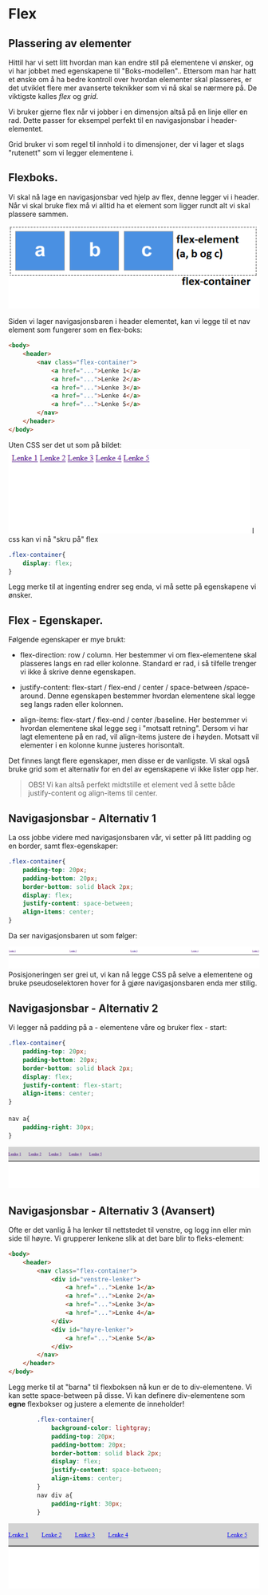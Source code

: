 # Flex

## Plassering av elementer
Hittil har vi sett litt hvordan man kan endre stil på elementene vi ønsker, og vi har jobbet med egenskapene til "Boks-modellen".. Ettersom man har hatt et ønske om å ha bedre kontroll over hvordan elementer skal plasseres, er det utviklet flere mer avanserte teknikker som vi nå skal se nærmere på. De viktigste kalles *flex* og *grid*.

Vi bruker gjerne flex når vi jobber i en dimensjon altså på en linje eller en rad. Dette passer for eksempel perfekt til en navigasjonsbar i header-elementet. 

<bilde>

Grid bruker vi som regel til innhold i to dimensjoner, der vi lager et slags "rutenett" som vi legger elementene i.

<bilde>

## Flexboks.
Vi skal nå lage en navigasjonsbar ved hjelp av flex, denne legger vi i header. Når vi skal bruke flex må vi alltid ha et element som ligger rundt alt vi skal plassere sammen.

![alt text](./flexboks.png)

Siden vi lager navigasjonsbaren i header elementet, kan vi legge til et nav element som fungerer som en flex-boks:

```HTML
<body>
    <header>
        <nav class="flex-container">
            <a href="...">Lenke 1</a>
            <a href="...">Lenke 2</a>
            <a href="...">Lenke 3</a>
            <a href="...">Lenke 4</a>
            <a href="...">Lenke 5</a>
        </nav>
    </header>
</body>
```
Uten CSS ser det ut som på bildet:
![alt text](./navbar1.png)
I css kan vi nå "skru på" flex

```CSS
.flex-container{
    display: flex;
}
```

Legg merke til at ingenting endrer seg enda, vi må sette på egenskapene vi ønsker.

## Flex - Egenskaper.

Følgende egenskaper er mye brukt:

* flex-direction: row / column. Her bestemmer vi om flex-elementene skal plasseres langs en rad eller kolonne. Standard er rad, i så tilfelle trenger vi ikke å skrive denne egenskapen.

* justify-content: flex-start / flex-end / center / space-between /space-around. Denne egenskapen bestemmer hvordan elementene skal legge seg langs raden eller kolonnen.

* align-items: flex-start / flex-end / center /baseline. Her bestemmer vi hvordan elementene skal legge seg i "motsatt retning". Dersom vi har lagt elementene på en rad, vil align-items justere de i høyden. Motsatt vil elementer i en kolonne kunne justeres horisontalt. 

Det finnes langt flere egenskaper, men disse er de vanligste. Vi skal også bruke grid som et alternativ for en del av egenskapene vi ikke lister opp her.

> OBS!
> Vi kan altså perfekt midtstille et element ved å sette både justify-content og align-items til center.

## Navigasjonsbar - Alternativ 1

La oss jobbe videre med navigasjonsbaren vår, vi setter på litt padding og en border, samt flex-egenskaper:

```CSS
.flex-container{
    padding-top: 20px;
    padding-bottom: 20px;
    border-bottom: solid black 2px;
    display: flex;
    justify-content: space-between;
    align-items: center;
}
```

Da ser navigasjonsbaren ut som følger:

![alt text](./navbar2.png)
Posisjoneringen ser grei ut, vi kan nå legge CSS på selve a elementene og bruke pseudoselektoren hover for å gjøre navigasjonsbaren enda mer stilig.

## Navigasjonsbar - Alternativ 2

Vi legger nå padding på a - elementene våre og bruker flex - start:

```CSS
.flex-container{
    padding-top: 20px;
    padding-bottom: 20px;
    border-bottom: solid black 2px;
    display: flex;
    justify-content: flex-start;
    align-items: center;
}

nav a{
    padding-right: 30px;
}
```
![alt text](./navbar3.png)

## Navigasjonsbar - Alternativ 3 (Avansert)

Ofte er det vanlig å ha lenker til nettstedet til venstre, og logg inn eller min side til høyre. Vi grupperer lenkene slik at det bare blir to fleks-element:

```HTML
<body>
    <header>
        <nav class="flex-container">
            <div id="venstre-lenker">
                <a href="...">Lenke 1</a>
                <a href="...">Lenke 2</a>
                <a href="...">Lenke 3</a>
                <a href="...">Lenke 4</a>
            </div>
            <div id="høyre-lenker">
                <a href="...">Lenke 5</a>
            </div>
        </nav>
    </header>
</body>
```

Legg merke til at "barna" til flexboksen nå kun er de to div-elementene. Vi kan sette space-between på disse. Vi kan definere div-elementene som **egne** flexbokser og justere a elemente de inneholder!

```CSS
        .flex-container{
            background-color: lightgray;
            padding-top: 20px;
            padding-bottom: 20px;
            border-bottom: solid black 2px;
            display: flex;
            justify-content: space-between;
            align-items: center;
        }  
        nav div a{
            padding-right: 30px;
        }
```

![alt text](./navbar4.png)